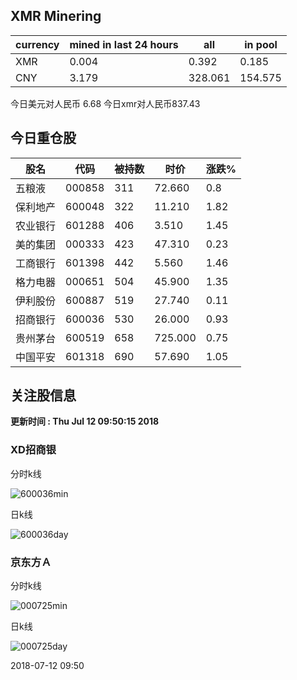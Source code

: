 ## XMR Minering

|currency|mined in last 24 hours|all|in pool|
|---|---|---|---|
|XMR|0.004|0.392|0.185|
|CNY|3.179|328.061|154.575|

今日美元对人民币 6.68	今日xmr对人民币837.43


## 今日重仓股 

|股名|代码|被持数|时价|涨跌%|
|---|---|---|---|---|
|五粮液|000858|311|72.660|0.8|
|保利地产|600048|322|11.210|1.82|
|农业银行|601288|406|3.510|1.45|
|美的集团|000333|423|47.310|0.23|
|工商银行|601398|442|5.560|1.46|
|格力电器|000651|504|45.900|1.35|
|伊利股份|600887|519|27.740|0.11|
|招商银行|600036|530|26.000|0.93|
|贵州茅台|600519|658|725.000|0.75|
|中国平安|601318|690|57.690|1.05|

## 关注股信息
**更新时间 : Thu Jul 12 09:50:15 2018**
### XD招商银 
分时k线

![600036min](http://image.sinajs.cn/newchart/min/n/sh600036.gif)

日k线

![600036day](http://image.sinajs.cn/newchart/daily/n/sh600036.gif)

### 京东方Ａ 
分时k线

![000725min](http://image.sinajs.cn/newchart/min/n/sz000725.gif)

日k线

![000725day](http://image.sinajs.cn/newchart/daily/n/sz000725.gif)

2018-07-12 09:50